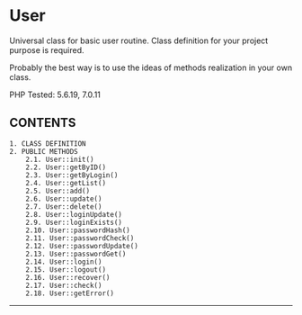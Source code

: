 # User

Universal class for basic user routine. Class definition for your project purpose is required.

Probably the best way is to use the ideas of methods realization in your own class.

PHP Tested: 5.6.19, 7.0.11


## CONTENTS

	1. CLASS DEFINITION
	2. PUBLIC METHODS
		2.1. User::init()
		2.2. User::getByID()
		2.3. User::getByLogin()
		2.4. User::getList()
		2.5. User::add()
		2.6. User::update()
		2.7. User::delete()
		2.8. User::loginUpdate()
		2.9. User::loginExists()
		2.10. User::passwordHash()
		2.11. User::passwordCheck()
		2.12. User::passwordUpdate()
		2.13. User::passwordGet()
		2.14. User::login()
		2.15. User::logout()
		2.16. User::recover()
		2.17. User::check()
		2.18. User::getError()

* * *